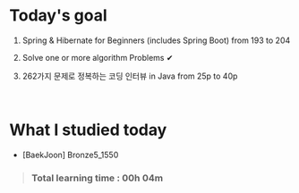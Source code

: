 # Today's goal

1. Spring & Hibernate for Beginners (includes Spring Boot) from 193 to 204

2. Solve one or more algorithm Problems ✔

3. 262가지 문제로 정복하는 코딩 인터뷰 in Java from 25p to 40p

<br>

# What I studied today

* [BaekJoon] Bronze5_1550

><h3>Total learning time : 00h 04m</h3>